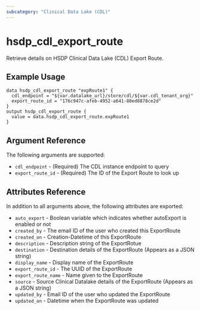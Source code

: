 ```yaml
---
subcategory: "Clinical Data Lake (CDL)"
---
```


# hsdp_cdl_export_route

Retrieve details on HSDP Clinical Data Lake (CDL) Export Route.

## Example Usage

```hcl
data hsdp_cdl_export_route "expRoute1" {
  cdl_endpoint = "${var.datalake_url}/store/cdl/${var.cdl_tenant_org}"
  export_route_id = "176c947c-afeb-4952-a641-80ed8878ce2d"
}
output hsdp_cdl_export_route {
  value = data.hsdp_cdl_export_route.expRoute1
}
```

## Argument Reference

The following arguments are supported:

* `cdl_endpoint` - (Required) The CDL instance endpoint to query
* `export_route_id` - (Required) The ID of the Export Route to look up

## Attributes Reference

In addition to all arguments above, the following attributes are exported:

* `auto_export` - Boolean variable which indicates whether autoExport is enabled or not
* `created_by` -  The email ID of the user who created this ExportRoute
* `created_on` - Creation-Datetime of this ExportRoute
* `description` - Description string of the ExportRotue
* `destination` - Destination details of the ExportRoute (Appears as a JSON string)
* `display_name` - Display name of the ExportRoute
* `export_route_id` - The UUID of the ExportRoute
* `export_route_name` - Name given to the ExportRoute
* `source` - Source Clinical Datalake details of the ExportRoute (Appears as a JSON string)
* `updated_by` - Email ID of the user who updated the ExportRoute
* `updated_on` - Datetime when the ExportRoute was updated
